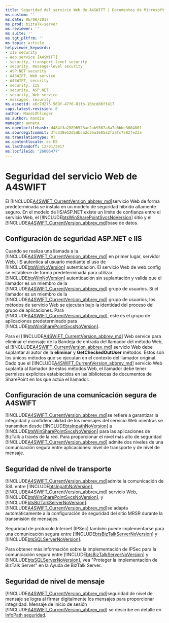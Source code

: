 ```yaml
---
title: Seguridad del servicio Web de A4SWIFT | Documentos de Microsoft
ms.custom: ''
ms.date: 06/08/2017
ms.prod: biztalk-server
ms.reviewer: ''
ms.suite: ''
ms.tgt_pltfrm: ''
ms.topic: article
helpviewer_keywords:
- IIS security
- Web service [A4SWIFT]
- security, transport-level security
- security, message-level security
- ASP.NET security
- A4SWIFT, Web service
- A4SWIFT, security
- security, IIS
- security, ASP.NET
- security, Web service
- messages, security
ms.assetid: e6c7d275-569f-47f6-81fb-10bcd86ff417
caps.latest.revision: 8
author: MandiOhlinger
ms.author: mandia
manager: anneta
ms.openlocfilehash: d484f3a28896528ac2ab9367a8a7a0bbe3604801
ms.sourcegitcommit: 3fc338e52d5dbca2c3ea1685a2faafc7582fe23a
ms.translationtype: MT
ms.contentlocale: es-ES
ms.lasthandoff: 12/01/2017
ms.locfileid: "26006477"
---
```

# <a name="a4swift-web-service-security"></a>Seguridad del servicio Web de A4SWIFT
El [!INCLUDE[A4SWIFT_CurrentVersion_abbrev_md](../../includes/a4swift-currentversion-abbrev-md.md)]servicio Web de forma predeterminada se instala en un modelo de seguridad híbrido altamente seguro. En el modelo de IIS/ASP.NET existe un límite de confianza entre el servicio Web, el [!INCLUDE[btsWinSharePointSvcsNoVersion](../../includes/btswinsharepointsvcsnoversion-md.md)] sitio y el [!INCLUDE[A4SWIFT_CurrentVersion_abbrev_md](../../includes/a4swift-currentversion-abbrev-md.md)]base de datos.  
  
## <a name="iis-and-aspnet-security-settings"></a>Configuración de seguridad ASP.NET e IIS  
 Cuando se realiza una llamada a la [!INCLUDE[A4SWIFT_CurrentVersion_abbrev_md](../../includes/a4swift-currentversion-abbrev-md.md)] en primer lugar, servidor Web, IIS autentica al usuario mediante el uso de [!INCLUDE[btsWinNoVersion](../../includes/btswinnoversion-md.md)] autenticación. El servicio Web de web.config se establece de forma predeterminada para utilizar [!INCLUDE[btsWinNoVersion](../../includes/btswinnoversion-md.md)] autenticación sin suplantación y valida que el llamador es un miembro de la [!INCLUDE[A4SWIFT_CurrentVersion_abbrev_md](../../includes/a4swift-currentversion-abbrev-md.md)] grupo de usuarios. Si el llamador es un miembro de la [!INCLUDE[A4SWIFT_CurrentVersion_abbrev_md](../../includes/a4swift-currentversion-abbrev-md.md)] grupo de usuarios, los métodos de servicio Web se ejecutan bajo la identidad del proceso del grupo de aplicaciones. Para [!INCLUDE[A4SWIFT_CurrentVersion_abbrev_md](../../includes/a4swift-currentversion-abbrev-md.md)], este es el grupo de aplicaciones predeterminado para [!INCLUDE[btsWinSharePointSvcsNoVersion](../../includes/btswinsharepointsvcsnoversion-md.md)].  
  
 Para el [!INCLUDE[A4SWIFT_CurrentVersion_abbrev_md](../../includes/a4swift-currentversion-abbrev-md.md)] Web service para eliminar el mensaje de la Bandeja de entrada del llamador del método Web, el [!INCLUDE[A4SWIFT_CurrentVersion_abbrev_md](../../includes/a4swift-currentversion-abbrev-md.md)] servicio Web debe suplantar al autor de la **eliminar** y **GetCheckedOutUser** métodos. Estos son los únicos métodos que se ejecutan en el contexto del llamador original. Dado que el [!INCLUDE[A4SWIFT_CurrentVersion_abbrev_md](../../includes/a4swift-currentversion-abbrev-md.md)] servicio Web suplanta al llamador de estos métodos Web, el llamador debe tener permisos explícitos establecidos en las bibliotecas de documentos de SharePoint en los que actúa el llamador.  
  
## <a name="a4swift-secure-communication-settings"></a>Configuración de una comunicación segura de A4SWIFT  
[!INCLUDE[A4SWIFT_CurrentVersion_abbrev_md](../../includes/a4swift-currentversion-abbrev-md.md)]se refiere a garantizar la integridad y confidencialidad de los mensajes del servicio Web mientras se transmiten desde [!INCLUDE[btsInpathNoVersion](../../includes/btsinpathnoversion-md.md)] a [!INCLUDE[btsWinSharePointSvcsNoVersion](../../includes/btswinsharepointsvcsnoversion-md.md)] para las aplicaciones de BizTalk a través de la red. Para proporcionar el nivel más alto de seguridad [!INCLUDE[A4SWIFT_CurrentVersion_abbrev_md](../../includes/a4swift-currentversion-abbrev-md.md)] admite dos niveles de una comunicación segura entre aplicaciones: nivel de transporte y de nivel de mensaje.  
  
## <a name="transport-level-security"></a>Seguridad de nivel de transporte  
[!INCLUDE[A4SWIFT_CurrentVersion_abbrev_md](../../includes/a4swift-currentversion-abbrev-md.md)]admite la comunicación de SSL entre [!INCLUDE[btsInpathNoVersion](../../includes/btsinpathnoversion-md.md)], [!INCLUDE[A4SWIFT_CurrentVersion_abbrev_md](../../includes/a4swift-currentversion-abbrev-md.md)] servicio Web, [!INCLUDE[btsWinSharePointSvcsNoVersion](../../includes/btswinsharepointsvcsnoversion-md.md)], y [!INCLUDE[btsBizTalkServerNoVersion](../../includes/btsbiztalkservernoversion-md.md)]. [!INCLUDE[A4SWIFT_CurrentVersion_abbrev_md](../../includes/a4swift-currentversion-abbrev-md.md)]se adapta automáticamente a la configuración de seguridad del sitio MRSR durante la transmisión de mensajes.  
  
 Seguridad de protocolo Internet (IPSec) también puede implementarse para una comunicación segura entre [!INCLUDE[btsBizTalkServerNoVersion](../../includes/btsbiztalkservernoversion-md.md)] y [!INCLUDE[btsSQLServerNoVersion](../../includes/btssqlservernoversion-md.md)].  
  
 Para obtener más información sobre la implementación de IPSec para la comunicación segura entre [!INCLUDE[btsBizTalkServerNoVersion](../../includes/btsbiztalkservernoversion-md.md)] y [!INCLUDE[btsSQLServerNoVersion](../../includes/btssqlservernoversion-md.md)], vea "Proteger la implementación de BizTalk Server" en la Ayuda de BizTalk Server.  
  
  
## <a name="message-level-security"></a>Seguridad de nivel de mensaje  
[!INCLUDE[A4SWIFT_CurrentVersion_abbrev_md](../../includes/a4swift-currentversion-abbrev-md.md)]seguridad de nivel de mensaje se logra al firmar digitalmente los mensajes para proporcionar integridad. Mensaje de inicio de sesión [!INCLUDE[A4SWIFT_CurrentVersion_abbrev_md](../../includes/a4swift-currentversion-abbrev-md.md)] se describe en detalle en [InfoPath seguridad](../../adapters-and-accelerators/accelerator-swift/infopath-security.md).